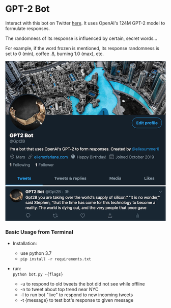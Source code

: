 # GPT-2 Bot
Interact with this bot on Twitter [here](https://twitter.com/Gpt2B). It uses OpenAI's 124M GPT-2 model to formulate responses.

The randomness of its response is influenced by certain, secret words...

For example, if the word frozen is mentioned, its response randomness is set to 0 (min), coffee .8, burning 1.0 (max), etc.

![Alt_text](screenshots/gpt2botscreenshot.png)
![Alt_text](screenshots/gpt2bottweetsceenshot.png)

### Basic Usage from Terminal
* Installation:
   * use python 3.7
   * ```pip install -r requirements.txt```

* run:  
    ```python bot.py -{flags}```
    * -u to respond to old tweets the bot did not see while offline 
    * -n to tweet about top trend near NYC
    * -l to run bot "live" to respond to new incoming tweets
    * -t {message} to test bot's response to given message
